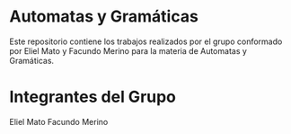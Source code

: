 # Automatas y Gramáticas
Este repositorio contiene los trabajos realizados por el grupo conformado por Eliel Mato y Facundo Merino para la materia de Automatas y Gramáticas.

# Integrantes del Grupo
Eliel Mato
Facundo Merino
